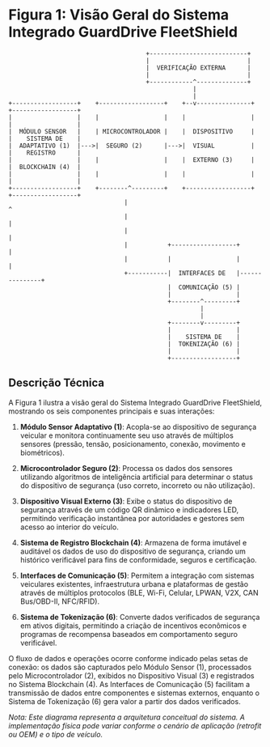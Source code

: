 # Figura 1: Visão Geral do Sistema Integrado GuardDrive FleetShield

```
                                      +---------------------------+
                                      |                           |
                                      |  VERIFICAÇÃO EXTERNA      |
                                      |                           |
                                      +------------^--------------+
                                                   |
                                                   |
+------------------+    +------------------+    +--v---------------+    +------------------+
|                  |    |                  |    |                  |    |                  |
|  MÓDULO SENSOR   |    | MICROCONTROLADOR |    |  DISPOSITIVO     |    |    SISTEMA DE    |
|  ADAPTATIVO (1)  |--->|  SEGURO (2)      |--->|  VISUAL          |    |    REGISTRO      |
|                  |    |                  |    |  EXTERNO (3)     |    |  BLOCKCHAIN (4)  |
|                  |    |                  |    |                  |    |                  |
+------------------+    +--------^---------+    +------------------+    +------------------+
                                |                                              ^
                                |                                              |
                                |                                              |
                                |           +------------------+               |
                                |           |                  |               |
                                +-----------|  INTERFACES DE   |---------------+
                                            |  COMUNICAÇÃO (5) |
                                            |                  |
                                            +--------^---------+
                                                     |
                                                     |
                                            +--------v---------+
                                            |                  |
                                            |    SISTEMA DE    |
                                            |  TOKENIZAÇÃO (6) |
                                            |                  |
                                            +------------------+
```

## Descrição Técnica

A Figura 1 ilustra a visão geral do Sistema Integrado GuardDrive FleetShield, mostrando os seis componentes principais e suas interações:

1. **Módulo Sensor Adaptativo (1)**: Acopla-se ao dispositivo de segurança veicular e monitora continuamente seu uso através de múltiplos sensores (pressão, tensão, posicionamento, conexão, movimento e biométricos).

2. **Microcontrolador Seguro (2)**: Processa os dados dos sensores utilizando algoritmos de inteligência artificial para determinar o status do dispositivo de segurança (uso correto, incorreto ou não utilização).

3. **Dispositivo Visual Externo (3)**: Exibe o status do dispositivo de segurança através de um código QR dinâmico e indicadores LED, permitindo verificação instantânea por autoridades e gestores sem acesso ao interior do veículo.

4. **Sistema de Registro Blockchain (4)**: Armazena de forma imutável e auditável os dados de uso do dispositivo de segurança, criando um histórico verificável para fins de conformidade, seguros e certificação.

5. **Interfaces de Comunicação (5)**: Permitem a integração com sistemas veiculares existentes, infraestrutura urbana e plataformas de gestão através de múltiplos protocolos (BLE, Wi-Fi, Celular, LPWAN, V2X, CAN Bus/OBD-II, NFC/RFID).

6. **Sistema de Tokenização (6)**: Converte dados verificados de segurança em ativos digitais, permitindo a criação de incentivos econômicos e programas de recompensa baseados em comportamento seguro verificável.

O fluxo de dados e operações ocorre conforme indicado pelas setas de conexão: os dados são capturados pelo Módulo Sensor (1), processados pelo Microcontrolador (2), exibidos no Dispositivo Visual (3) e registrados no Sistema Blockchain (4). As Interfaces de Comunicação (5) facilitam a transmissão de dados entre componentes e sistemas externos, enquanto o Sistema de Tokenização (6) gera valor a partir dos dados verificados.

_Nota: Este diagrama representa a arquitetura conceitual do sistema. A implementação física pode variar conforme o cenário de aplicação (retrofit ou OEM) e o tipo de veículo._
